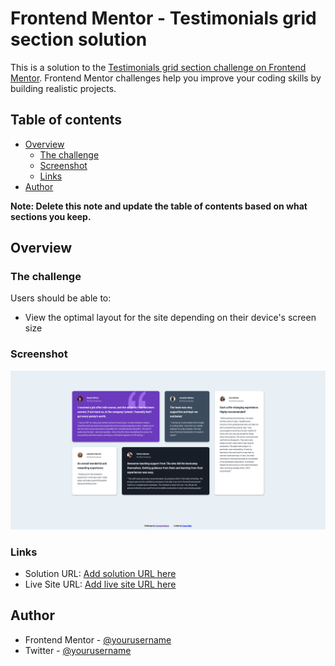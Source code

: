 # Frontend Mentor - Testimonials grid section solution

This is a solution to the [Testimonials grid section challenge on Frontend Mentor](https://www.frontendmentor.io/challenges/testimonials-grid-section-Nnw6J7Un7). Frontend Mentor challenges help you improve your coding skills by building realistic projects.

## Table of contents

- [Overview](#overview)
  - [The challenge](#the-challenge)
  - [Screenshot](#screenshot)
  - [Links](#links)
- [Author](#author)

**Note: Delete this note and update the table of contents based on what sections you keep.**

## Overview

### The challenge

Users should be able to:

- View the optimal layout for the site depending on their device's screen size

### Screenshot

![](./images/screenshot.png)

### Links

- Solution URL: [Add solution URL here](https://www.frontendmentor.io/solutions/testimonial-grid-my-first-junior-project-nFnjbnoqu)
- Live Site URL: [Add live site URL here](https://testimonials.vercel.app/)

## Author

- Frontend Mentor - [@yourusername](https://www.frontendmentor.io/profile/yourusername)
- Twitter - [@yourusername](https://www.twitter.com/fsrtweet)
